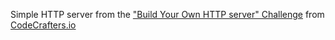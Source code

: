 Simple HTTP server from the ["Build Your Own HTTP server" Challenge](https://app.codecrafters.io/courses/http-server/overview) from [CodeCrafters.io](https://codecrafters.io)
